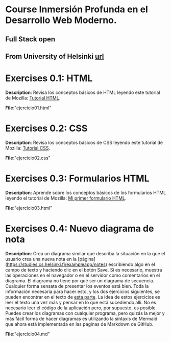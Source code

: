 # Course Inmersión Profunda en el Desarrollo Web Moderno. 
## Full Stack open
## From University of Helsinki [url](https://fullstackopen.com/es/)

# Exercises 0.1: HTML
__Description__: Revisa los conceptos básicos de HTML leyendo este tutorial de Mozilla: [Tutorial HTML](https://developer.mozilla.org/es/docs/Learn/Getting_started_with_the_web/HTML_basics).

__File__:"ejercicio01.html"

# Exercises 0.2: CSS
__Description__: Revisa los conceptos básicos de CSS leyendo este tutorial de Mozilla: [Tutorial CSS](https://developer.mozilla.org/es/docs/Learn/Getting_started_with_the_web/CSS_basics).

__File__:"ejercicio02.css"

# Exercises 0.3: Formularios HTML
__Description__: Aprende sobre los conceptos básicos de los formularios HTML leyendo el tutorial de Mozilla: [Mi primer formulario HTML](https://developer.mozilla.org/es/docs/Learn/Forms/Your_first_form).

__File__:"ejercicio03.html"

# Exercises 0.4: Nuevo diagrama de nota
__Description__: Crea un diagrama similar que describa la situación en la que el usuario crea una nueva nota en la [página] (https://studies.cs.helsinki.fi/exampleapp/notes) escribiendo algo en el campo de texto y haciendo clic en el botón Save.
Si es necesario, muestra las operaciones en el navegador o en el servidor como comentarios en el diagrama.
El diagrama no tiene por qué ser un diagrama de secuencia. Cualquier forma sensata de presentar los eventos está bien.
Toda la información necesaria para hacer esto, y los dos ejercicios siguientes, se pueden encontrar en el texto de [esta parte](https://fullstackopen.com/es/part0/fundamentos_de_las_aplicaciones_web#formularios-y-http-post). 
La idea de estos ejercicios es leer el texto una vez más y pensar en lo que está sucediendo allí. No es necesario leer el código de la aplicación pero, por supuesto, es posible.
Puedes crear los diagramas con cualquier programa, pero quizás la mejor y más fácil forma de hacer diagramas es utilizando la sintaxis de Mermaid que ahora está implementada en las páginas de Markdown de GitHub.

__File__:"ejercicio04.md"
